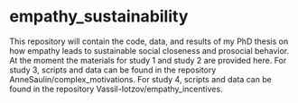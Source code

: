 # empathy_sustainability
This repository will contain the code, data, and results of my PhD thesis on how empathy leads to sustainable social closeness and prosocial behavior. At the moment the materials for study 1 and study 2 are provided here. For study 3, scripts and data can be found in the repository AnneSaulin/complex_motivations. For study 4, scripts and data can be found in the repository Vassil-Iotzov/empathy_incentives.

